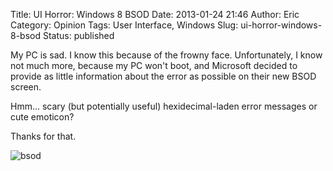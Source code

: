 Title: UI Horror: Windows 8 BSOD
Date: 2013-01-24 21:46
Author: Eric
Category: Opinion
Tags: User Interface, Windows
Slug: ui-horror-windows-8-bsod
Status: published

My PC is sad. I know this because of the frowny face. Unfortunately, I
know not much more, because my PC won't boot, and Microsoft decided to
provide as little information about the error as possible on their new
BSOD screen.

Hmm... scary (but potentially useful) hexidecimal-laden error messages
or cute emoticon?

Thanks for that.

![bsod]({filename}/images/bsod.jpg)

